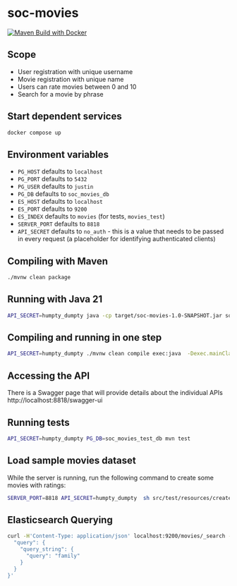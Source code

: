# soc-movies

[![Maven Build with Docker](https://github.com/mourjo/soc-movies/actions/workflows/maven.yml/badge.svg)](https://github.com/mourjo/soc-movies/actions/workflows/maven.yml)

## Scope

- User registration with unique username
- Movie registration with unique name
- Users can rate movies between 0 and 10
- Search for a movie by phrase

## Start dependent services

```bash
docker compose up
```

## Environment variables

- `PG_HOST` defaults to `localhost`
- `PG_PORT` defaults to `5432`
- `PG_USER` defaults to `justin`
- `PG_DB` defaults to `soc_movies_db`
- `ES_HOST` defaults to `localhost`
- `ES_PORT` defaults to `9200`
- `ES_INDEX` defaults to `movies` (for tests, `movies_test`)
- `SERVER_PORT` defaults to `8818`
- `API_SECRET` defaults to `no_auth` - this is a value that needs to be passed in every request (a
  placeholder for identifying authenticated clients)

## Compiling with Maven

```bash 
./mvnw clean package
```

## Running with Java 21

```bash 
API_SECRET=humpty_dumpty java -cp target/soc-movies-1.0-SNAPSHOT.jar soc.movies.web.Launcher
```

## Compiling and running in one step

```bash
API_SECRET=humpty_dumpty ./mvnw clean compile exec:java  -Dexec.mainClass="soc.movies.web.Launcher"
```

## Accessing the API

There is a Swagger page that will provide details about the individual APIs
http://localhost:8818/swagger-ui

## Running tests

```bash
API_SECRET=humpty_dumpty PG_DB=soc_movies_test_db mvn test
```

## Load sample movies dataset

While the server is running, run the following command to create some movies with ratings:

```bash
SERVER_PORT=8818 API_SECRET=humpty_dumpty  sh src/test/resources/create_soc_movies.sh
```

## Elasticsearch Querying

```bash
curl -H'Content-Type: application/json' localhost:9200/movies/_search -d'{
  "query": {
    "query_string": {
      "query": "family"
    }
  }
}'
```
